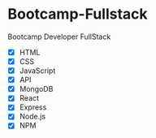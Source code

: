 # Bootcamp-Fullstack
Bootcamp Developer FullStack


- [x] HTML
- [x] CSS
- [x] JavaScript
- [x] API
- [x] MongoDB
- [x] React
- [x] Express
- [x] Node.js
- [x] NPM
